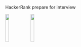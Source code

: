 HackerRank prepare for interview
<div>
  <img style="width: 15%;height:15%;" src="https://upload.wikimedia.org/wikipedia/commons/6/6a/JavaScript-logo.png"> 
    <img style=width:15%;height:15%  src="https://upload.wikimedia.org/wikipedia/commons/thumb/c/c3/Python-logo-notext.svg/1869px-Python-logo-notext.svg.png">
</div>


 
